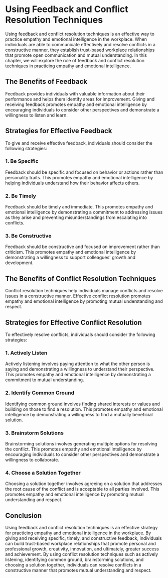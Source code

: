 Using Feedback and Conflict Resolution Techniques
===========================================================================================================

Using feedback and conflict resolution techniques is an effective way to practice empathy and emotional intelligence in the workplace. When individuals are able to communicate effectively and resolve conflicts in a constructive manner, they establish trust-based workplace relationships that promote open communication and mutual understanding. In this chapter, we will explore the role of feedback and conflict resolution techniques in practicing empathy and emotional intelligence.

The Benefits of Feedback
------------------------

Feedback provides individuals with valuable information about their performance and helps them identify areas for improvement. Giving and receiving feedback promotes empathy and emotional intelligence by encouraging individuals to consider other perspectives and demonstrate a willingness to listen and learn.

Strategies for Effective Feedback
---------------------------------

To give and receive effective feedback, individuals should consider the following strategies:

### 1. Be Specific

Feedback should be specific and focused on behavior or actions rather than personality traits. This promotes empathy and emotional intelligence by helping individuals understand how their behavior affects others.

### 2. Be Timely

Feedback should be timely and immediate. This promotes empathy and emotional intelligence by demonstrating a commitment to addressing issues as they arise and preventing misunderstandings from escalating into conflicts.

### 3. Be Constructive

Feedback should be constructive and focused on improvement rather than criticism. This promotes empathy and emotional intelligence by demonstrating a willingness to support colleagues' growth and development.

The Benefits of Conflict Resolution Techniques
----------------------------------------------

Conflict resolution techniques help individuals manage conflicts and resolve issues in a constructive manner. Effective conflict resolution promotes empathy and emotional intelligence by promoting mutual understanding and respect.

Strategies for Effective Conflict Resolution
--------------------------------------------

To effectively resolve conflicts, individuals should consider the following strategies:

### 1. Actively Listen

Actively listening involves paying attention to what the other person is saying and demonstrating a willingness to understand their perspective. This promotes empathy and emotional intelligence by demonstrating a commitment to mutual understanding.

### 2. Identify Common Ground

Identifying common ground involves finding shared interests or values and building on those to find a resolution. This promotes empathy and emotional intelligence by demonstrating a willingness to find a mutually beneficial solution.

### 3. Brainstorm Solutions

Brainstorming solutions involves generating multiple options for resolving the conflict. This promotes empathy and emotional intelligence by encouraging individuals to consider other perspectives and demonstrate a willingness to collaborate.

### 4. Choose a Solution Together

Choosing a solution together involves agreeing on a solution that addresses the root cause of the conflict and is acceptable to all parties involved. This promotes empathy and emotional intelligence by promoting mutual understanding and respect.

Conclusion
----------

Using feedback and conflict resolution techniques is an effective strategy for practicing empathy and emotional intelligence in the workplace. By giving and receiving specific, timely, and constructive feedback, individuals can build trust-based workplace relationships that promote personal and professional growth, creativity, innovation, and ultimately, greater success and achievement. By using conflict resolution techniques such as actively listening, identifying common ground, brainstorming solutions, and choosing a solution together, individuals can resolve conflicts in a constructive manner that promotes mutual understanding and respect.
